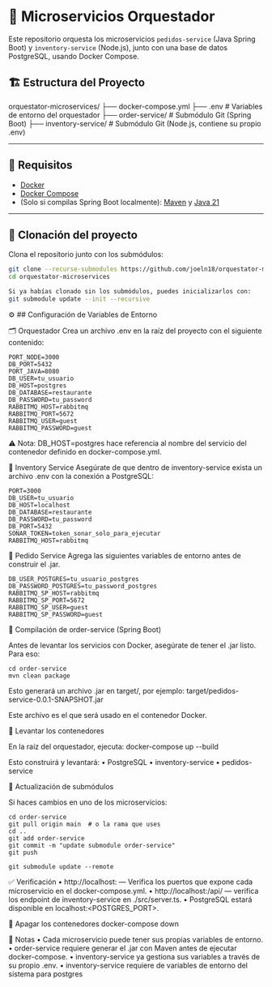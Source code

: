 # 🧩 Microservicios Orquestador

Este repositorio orquesta los microservicios `pedidos-service` (Java Spring Boot) y `inventory-service` (Node.js), junto con una base de datos PostgreSQL, usando Docker Compose.

## 🏗️ Estructura del Proyecto
orquestator-microservices/
├── docker-compose.yml
├── .env                      # Variables de entorno del orquestador
├── order-service/          # Submódulo Git (Spring Boot)
├── inventory-service/        # Submódulo Git (Node.js, contiene su propio .env)

---

## 🚀 Requisitos

- [Docker](https://www.docker.com/)
- [Docker Compose](https://docs.docker.com/compose/)
- (Solo si compilas Spring Boot localmente): [Maven](https://maven.apache.org/) y [Java 21](https://jdk.java.net/21/)

---

## 🧬 Clonación del proyecto

Clona el repositorio junto con los submódulos:

```bash
git clone --recurse-submodules https://github.com/joeln18/orquestator-microservices.git
cd orquestator-microservices

Si ya habías clonado sin los submódulos, puedes inicializarlos con:
git submodule update --init --recursive
```

⚙️ ## Configuración de Variables de Entorno

🗂️ Orquestador
Crea un archivo .env en la raíz del proyecto con el siguiente contenido:

```env
PORT_NODE=3000
DB_PORT=5432
PORT_JAVA=8080
DB_USER=tu_usuario
DB_HOST=postgres
DB_DATABASE=restaurante
DB_PASSWORD=tu_password
RABBITMQ_HOST=rabbitmq
RABBITMQ_PORT=5672
RABBITMQ_USER=guest
RABBITMQ_PASSWORD=guest
```
⚠️ Nota: DB_HOST=postgres hace referencia al nombre del servicio del contenedor definido en docker-compose.yml.

🧾 Inventory Service
Asegúrate de que dentro de inventory-service exista un archivo .env con la conexión a PostgreSQL:

```env
PORT=3000
DB_USER=tu_usuario
DB_HOST=localhost
DB_DATABASE=restaurante
DB_PASSWORD=tu_password
DB_PORT=5432
SONAR_TOKEN=token_sonar_solo_para_ejecutar
RABBITMQ_HOST=rabbitmq
```
🧾 Pedido Service
Agrega las siguientes variables de entorno antes de construir el .jar.
```env
DB_USER_POSTGRES=tu_usuario_postgres
DB_PASSWORD_POSTGRES=tu_password_postgres
RABBITMQ_SP_HOST=rabbitmq
RABBITMQ_SP_PORT=5672
RABBITMQ_SP_USER=guest
RABBITMQ_SP_PASSWORD=guest
```

🔨 Compilación de order-service (Spring Boot)

Antes de levantar los servicios con Docker, asegúrate de tener el .jar listo. Para eso:

```
cd order-service
mvn clean package
```
Esto generará un archivo .jar en target/, por ejemplo:
target/pedidos-service-0.0.1-SNAPSHOT.jar

Este archivo es el que será usado en el contenedor Docker.

🐳 Levantar los contenedores

En la raíz del orquestador, ejecuta:
docker-compose up --build

Esto construirá y levantará:
	•	PostgreSQL
	•	inventory-service
	•	pedidos-service

🔁 Actualización de submódulos

Si haces cambios en uno de los microservicios:
```
cd order-service
git pull origin main  # o la rama que uses
cd ..
git add order-service
git commit -m "update submodule order-service"
git push

git submodule update --remote
```

✅ Verificación
	•	http://localhost:<puerto> — Verifica los puertos que expone cada microservicio en el docker-compose.yml.
	•	http://localhost:<puerto>/api/<endpoint> — verifica los endpoint de inventory-service en ./src/server.ts.
	•	PostgreSQL estará disponible en localhost:<POSTGRES_PORT>.

🧹 Apagar los contenedores
docker-compose down

📎 Notas
	•	Cada microservicio puede tener sus propias variables de entorno.
	•	order-service requiere generar el .jar con Maven antes de ejecutar docker-compose.
	•	inventory-service ya gestiona sus variables a través de su propio .env.
	•	inventory-service requiere de variables de entorno del sistema para postgres







